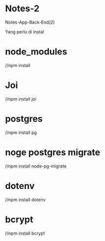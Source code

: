 # Notes-2
Notes-App-Back-End(2)

Yang perlu di instal

# node_modules
//npm install 

# Joi
//npm install joi

# postgres
//npm install pg

# noge postgres migrate
//npm install node-pg-migrate

# dotenv
//npm install dotenv

# bcrypt
//npm install bcrypt

